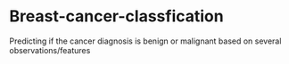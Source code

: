 # Breast-cancer-classfication
Predicting if the cancer diagnosis is benign or malignant based on several observations/features
